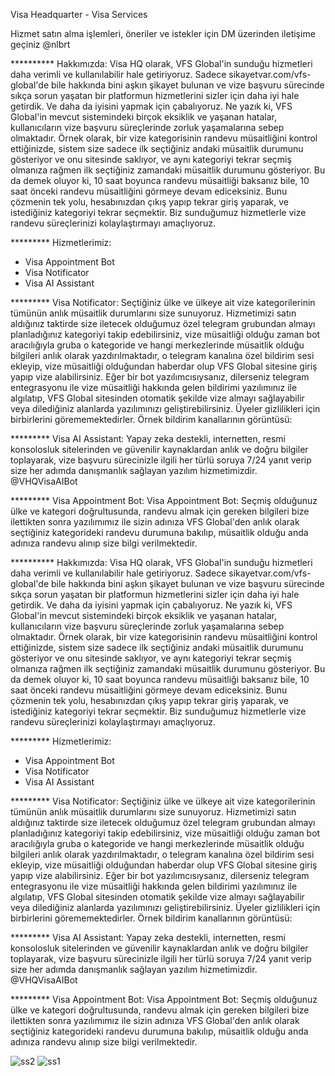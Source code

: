 Visa Headquarter - Visa Services

Hizmet satın alma işlemleri, öneriler ve istekler için DM üzerinden iletişime geçiniz
@nlbrt

********** Hakkımızda:
Visa HQ olarak, VFS Global'in sunduğu hizmetleri daha verimli ve kullanılabilir hale getiriyoruz. 
Sadece sikayetvar.com/vfs-global'de bile hakkında bini aşkın şikayet bulunan ve vize başvuru sürecinde sıkça sorun yaşatan bir platformun hizmetlerini sizler için daha iyi hale getirdik. 
Ve daha da iyisini yapmak için çabalıyoruz. Ne yazık ki, VFS Global'in mevcut sistemindeki birçok eksiklik ve yaşanan hatalar, kullanıcıların vize başvuru süreçlerinde zorluk yaşamalarına sebep olmaktadır. 
Örnek olarak, bir vize kategorisinin randevu müsaitliğini kontrol ettiğinizde, sistem size sadece ilk seçtiğiniz andaki müsaitlik durumunu gösteriyor ve onu sitesinde saklıyor, 
ve aynı kategoriyi tekrar seçmiş olmanıza rağmen ilk seçtiğiniz zamandaki müsaitlik durumunu gösteriyor. Bu da demek oluyor ki, 10 saat boyunca randevu müsaitliği baksanız bile, 
10 saat önceki randevu müsaitliğini görmeye devam ediceksiniz. Bunu çözmenin tek yolu, hesabınızdan çıkış yapıp tekrar giriş yaparak,
ve istediğiniz kategoriyi tekrar seçmektir. Biz sunduğumuz hizmetlerle vize randevu süreçlerinizi kolaylaştırmayı amaçlıyoruz.


********* Hizmetlerimiz:
- Visa Appointment Bot
- Visa Notificator
- Visa AI Assistant



********* Visa Notificator: 
Seçtiğiniz ülke ve ülkeye ait vize kategorilerinin tümünün anlık müsaitlik durumlarını size sunuyoruz. 
Hizmetimizi satın aldığınız taktirde size iletecek olduğumuz özel telegram grubundan almayı planladığınız kategoriyi takip edebilirsiniz, 
vize müsaitliği olduğu zaman bot aracılığıyla gruba o kategoride ve hangi merkezlerinde müsaitlik olduğu bilgileri anlık olarak yazdırılmaktadır, o telegram kanalına özel bildirim sesi ekleyip, 
vize müsaitliği olduğundan haberdar olup VFS Global sitesine giriş yapıp vize alabilirsiniz. Eğer bir bot yazılımcısıysanız, 
dilerseniz telegram entegrasyonu ile vize müsaitliği hakkında gelen bildirimi yazılımınız ile algılatıp, 
VFS Global sitesinden otomatik şekilde vize almayı sağlayabilir veya dilediğiniz alanlarda yazılımınızı geliştirebilirsiniz. Üyeler gizlilikleri için birbirlerini görememektedirler.
Örnek bildirim kanallarının görüntüsü:


********* Visa AI Assistant:
Yapay zeka destekli, internetten, resmi konsolosluk sitelerinden ve güvenilir kaynaklardan anlık ve doğru bilgiler toplayarak, 
vize başvuru sürecinizle ilgili her türlü soruya 7/24 yanıt verip size her adımda danışmanlık sağlayan yazılım hizmetimizdir. @VHQVisaAIBot


********* Visa Appointment Bot:
Visa Appointment Bot: 
Seçmiş olduğunuz ülke ve kategori doğrultusunda, randevu almak için gereken bilgileri bize ilettikten sonra yazılımımız ile sizin adınıza VFS Global'den anlık olarak seçtiğiniz kategorideki 
randevu durumuna bakılıp,  müsaitlik olduğu anda adınıza randevu alınıp size bilgi verilmektedir.



********** Hakkımızda:
Visa HQ olarak, VFS Global'in sunduğu hizmetleri daha verimli ve kullanılabilir hale getiriyoruz. 
Sadece sikayetvar.com/vfs-global'de bile hakkında bini aşkın şikayet bulunan ve vize başvuru sürecinde sıkça sorun yaşatan bir platformun hizmetlerini sizler için daha iyi hale getirdik. 
Ve daha da iyisini yapmak için çabalıyoruz. Ne yazık ki, VFS Global'in mevcut sistemindeki birçok eksiklik ve yaşanan hatalar, kullanıcıların vize başvuru süreçlerinde zorluk yaşamalarına sebep olmaktadır. 
Örnek olarak, bir vize kategorisinin randevu müsaitliğini kontrol ettiğinizde, sistem size sadece ilk seçtiğiniz andaki müsaitlik durumunu gösteriyor ve onu sitesinde saklıyor, 
ve aynı kategoriyi tekrar seçmiş olmanıza rağmen ilk seçtiğiniz zamandaki müsaitlik durumunu gösteriyor. Bu da demek oluyor ki, 10 saat boyunca randevu müsaitliği baksanız bile, 
10 saat önceki randevu müsaitliğini görmeye devam ediceksiniz. Bunu çözmenin tek yolu, hesabınızdan çıkış yapıp tekrar giriş yaparak,
ve istediğiniz kategoriyi tekrar seçmektir. Biz sunduğumuz hizmetlerle vize randevu süreçlerinizi kolaylaştırmayı amaçlıyoruz.


********* Hizmetlerimiz:
- Visa Appointment Bot
- Visa Notificator
- Visa AI Assistant



********* Visa Notificator: 
Seçtiğiniz ülke ve ülkeye ait vize kategorilerinin tümünün anlık müsaitlik durumlarını size sunuyoruz. 
Hizmetimizi satın aldığınız taktirde size iletecek olduğumuz özel telegram grubundan almayı planladığınız kategoriyi takip edebilirsiniz, 
vize müsaitliği olduğu zaman bot aracılığıyla gruba o kategoride ve hangi merkezlerinde müsaitlik olduğu bilgileri anlık olarak yazdırılmaktadır, o telegram kanalına özel bildirim sesi ekleyip, 
vize müsaitliği olduğundan haberdar olup VFS Global sitesine giriş yapıp vize alabilirsiniz. Eğer bir bot yazılımcısıysanız, 
dilerseniz telegram entegrasyonu ile vize müsaitliği hakkında gelen bildirimi yazılımınız ile algılatıp, 
VFS Global sitesinden otomatik şekilde vize almayı sağlayabilir veya dilediğiniz alanlarda yazılımınızı geliştirebilirsiniz. Üyeler gizlilikleri için birbirlerini görememektedirler.
Örnek bildirim kanallarının görüntüsü:


********* Visa AI Assistant:
Yapay zeka destekli, internetten, resmi konsolosluk sitelerinden ve güvenilir kaynaklardan anlık ve doğru bilgiler toplayarak, 
vize başvuru sürecinizle ilgili her türlü soruya 7/24 yanıt verip size her adımda danışmanlık sağlayan yazılım hizmetimizdir. @VHQVisaAIBot




********* Visa Appointment Bot:
Visa Appointment Bot: 
Seçmiş olduğunuz ülke ve kategori doğrultusunda, randevu almak için gereken bilgileri bize ilettikten sonra yazılımımız ile sizin adınıza VFS Global'den anlık olarak seçtiğiniz kategorideki 
randevu durumuna bakılıp,  müsaitlik olduğu anda adınıza randevu alınıp size bilgi verilmektedir.

![ss2](https://github.com/user-attachments/assets/c99783c6-88af-4d51-adc8-4aee1ba4204f)
![ss1](https://github.com/user-attachments/assets/74f044f8-688b-48e4-b355-451be57debfa)

